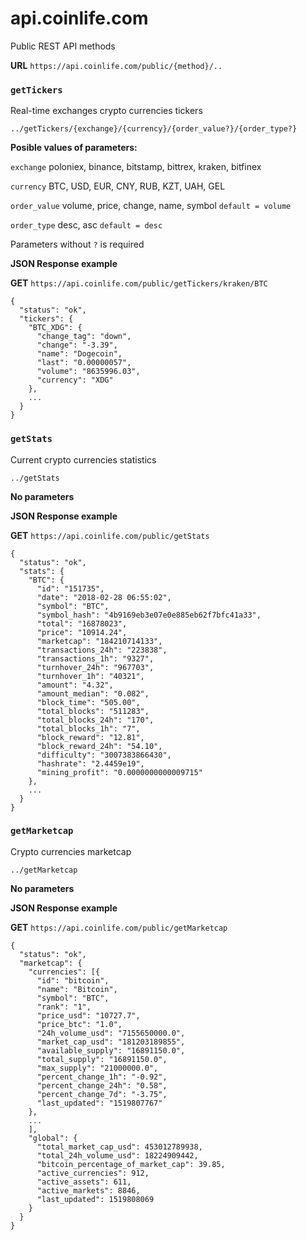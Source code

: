 # api.coinlife.com
Public REST API methods

**URL** `https://api.coinlife.com/public/{method}/..`


### `getTickers`
Real-time exchanges crypto currencies tickers

`../getTickers/{exchange}/{currency}/{order_value?}/{order_type?}`

**Posible values of parameters:**

`exchange` poloniex, binance, bitstamp, bittrex, kraken, bitfinex

`currency` BTC, USD, EUR, CNY, RUB, KZT, UAH, GEL

`order_value` volume, price, change, name, symbol `default = volume`

`order_type` desc, asc `default = desc`

Parameters without `?` is required

**JSON Response example**

**GET** `https://api.coinlife.com/public/getTickers/kraken/BTC`

```
{
  "status": "ok",
  "tickers": {
    "BTC_XDG": {
      "change_tag": "down",
      "change": "-3.39",
      "name": "Dogecoin",
      "last": "0.00000057",
      "volume": "8635996.03",
      "currency": "XDG"
    },
    ...
  }
}
```

### `getStats`
Current crypto currencies statistics

`../getStats`

**No parameters**

**JSON Response example**

**GET** `https://api.coinlife.com/public/getStats`

```
{
  "status": "ok",
  "stats": {
    "BTC": {
      "id": "151735",
      "date": "2018-02-28 06:55:02",
      "symbol": "BTC",
      "symbol_hash": "4b9169eb3e07e0e885eb62f7bfc41a33",
      "total": "16878023",
      "price": "10914.24",
      "marketcap": "184210714133",
      "transactions_24h": "223838",
      "transactions_1h": "9327",
      "turnhover_24h": "967703",
      "turnhover_1h": "40321",
      "amount": "4.32",
      "amount_median": "0.082",
      "block_time": "505.00",
      "total_blocks": "511283",
      "total_blocks_24h": "170",
      "total_blocks_1h": "7",
      "block_reward": "12.81",
      "block_reward_24h": "54.10",
      "difficulty": "3007383866430",
      "hashrate": "2.4459e19",
      "mining_profit": "0.0000000000009715"
    },
    ...
  }
}
```

### `getMarketcap`

Crypto currencies marketcap

`../getMarketcap`

**No parameters**

**JSON Response example**

**GET** `https://api.coinlife.com/public/getMarketcap`

```
{
  "status": "ok",
  "marketcap": {
    "currencies": [{
      "id": "bitcoin",
      "name": "Bitcoin",
      "symbol": "BTC",
      "rank": "1",
      "price_usd": "10727.7",
      "price_btc": "1.0",
      "24h_volume_usd": "7155650000.0",
      "market_cap_usd": "181203189855",
      "available_supply": "16891150.0",
      "total_supply": "16891150.0",
      "max_supply": "21000000.0",
      "percent_change_1h": "-0.92",
      "percent_change_24h": "0.58",
      "percent_change_7d": "-3.75",
      "last_updated": "1519807767"
    },
    ...
    ],
    "global": {
      "total_market_cap_usd": 453012789938,
      "total_24h_volume_usd": 18224909442,
      "bitcoin_percentage_of_market_cap": 39.85,
      "active_currencies": 912,
      "active_assets": 611,
      "active_markets": 8846,
      "last_updated": 1519808069
    }
  }
}
```


